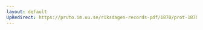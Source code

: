 ```yaml
---
layout: default
UpRedirect: https://pruto.im.uu.se/riksdagen-records-pdf/1870/prot-1870--fk--509/prot-1870--fk--509_026.pdf
---
```

